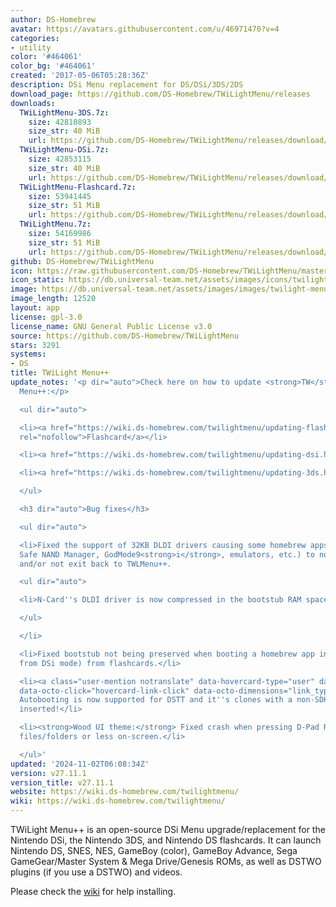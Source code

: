 ```yaml
---
author: DS-Homebrew
avatar: https://avatars.githubusercontent.com/u/46971470?v=4
categories:
- utility
color: '#464061'
color_bg: '#464061'
created: '2017-05-06T05:28:36Z'
description: DSi Menu replacement for DS/DSi/3DS/2DS
download_page: https://github.com/DS-Homebrew/TWiLightMenu/releases
downloads:
  TWiLightMenu-3DS.7z:
    size: 42810893
    size_str: 40 MiB
    url: https://github.com/DS-Homebrew/TWiLightMenu/releases/download/v27.11.1/TWiLightMenu-3DS.7z
  TWiLightMenu-DSi.7z:
    size: 42853115
    size_str: 40 MiB
    url: https://github.com/DS-Homebrew/TWiLightMenu/releases/download/v27.11.1/TWiLightMenu-DSi.7z
  TWiLightMenu-Flashcard.7z:
    size: 53941445
    size_str: 51 MiB
    url: https://github.com/DS-Homebrew/TWiLightMenu/releases/download/v27.11.1/TWiLightMenu-Flashcard.7z
  TWiLightMenu.7z:
    size: 54169986
    size_str: 51 MiB
    url: https://github.com/DS-Homebrew/TWiLightMenu/releases/download/v27.11.1/TWiLightMenu.7z
github: DS-Homebrew/TWiLightMenu
icon: https://raw.githubusercontent.com/DS-Homebrew/TWiLightMenu/master/booter/Twilight%2B%2B-animated%20icon-fix.gif
icon_static: https://db.universal-team.net/assets/images/icons/twilight-menu.png
image: https://db.universal-team.net/assets/images/images/twilight-menu.png
image_length: 12520
layout: app
license: gpl-3.0
license_name: GNU General Public License v3.0
source: https://github.com/DS-Homebrew/TWiLightMenu
stars: 3291
systems:
- DS
title: TWiLight Menu++
update_notes: '<p dir="auto">Check here on how to update <strong>TW</strong>i<strong>L</strong>ight
  Menu++:</p>

  <ul dir="auto">

  <li><a href="https://wiki.ds-homebrew.com/twilightmenu/updating-flashcard.html"
  rel="nofollow">Flashcard</a></li>

  <li><a href="https://wiki.ds-homebrew.com/twilightmenu/updating-dsi.html" rel="nofollow">DSi</a></li>

  <li><a href="https://wiki.ds-homebrew.com/twilightmenu/updating-3ds.html" rel="nofollow">3DS</a></li>

  </ul>

  <h3 dir="auto">Bug fixes</h3>

  <ul dir="auto">

  <li>Fixed the support of 32KB DLDI drivers causing some homebrew apps (ex. dumpTool,
  Safe NAND Manager, GodMode9<strong>i</strong>, emulators, etc.) to not work correctly
  and/or not exit back to TWLMenu++.

  <ul dir="auto">

  <li>N-Card''s DLDI driver is now compressed in the bootstub RAM space.</li>

  </ul>

  </li>

  <li>Fixed bootstub not being preserved when booting a homebrew app in DS mode (switched
  from DSi mode) from flashcards.</li>

  <li><a class="user-mention notranslate" data-hovercard-type="user" data-hovercard-url="/users/lifehackerhansol/hovercard"
  data-octo-click="hovercard-link-click" data-octo-dimensions="link_type:self" href="https://github.com/lifehackerhansol">@lifehackerhansol</a>:
  Autobooting is now supported for DSTT and it''s clones with a non-SDHC microSD card
  inserted!</li>

  <li><strong>Wood UI theme:</strong> Fixed crash when pressing D-Pad Right with 2
  files/folders or less on-screen.</li>

  </ul>'
updated: '2024-11-02T06:08:34Z'
version: v27.11.1
version_title: v27.11.1
website: https://wiki.ds-homebrew.com/twilightmenu/
wiki: https://wiki.ds-homebrew.com/twilightmenu/
---
```

TWiLight Menu++ is an open-source DSi Menu upgrade/replacement for the Nintendo DSi, the Nintendo 3DS, and Nintendo DS flashcards. It can launch Nintendo DS, SNES, NES, GameBoy (color), GameBoy Advance, Sega GameGear/Master System & Mega Drive/Genesis ROMs, as well as DSTWO plugins (if you use a DSTWO) and videos.

Please check the [wiki](https://wiki.ds-homebrew.com/twilightmenu/) for help installing.